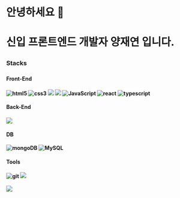 <h1>안녕하세요 👋<h1>
  <p>신입 프론트엔드 개발자 양재연 입니다.
    <h3>Stacks<h3>
      <p>
<h4> Front-End <h4>        
  <img alt="html5" src="https://img.shields.io/badge/-HTML5-E34F26?style=flat-square&logo=html5&logoColor=white" />
  <img alt="css3" src="https://img.shields.io/badge/-CSS3-2018FF?style=flat-square&logo=CSS3&logoColor=white"/>
  <img src="https://img.shields.io/badge/Styled Components-DB7093?style=flat-square&logo=styled-components&logoColor=white" />
  <img src="https://img.shields.io/badge/Tailwind CSS-06B6D4?style=flat-square&logo=Tailwind CSS&logoColor=white" />
  <img alt="JavaScript" src="https://img.shields.io/badge/-JavaScript-430098??style=flat-square&logo=javascript&logoColor=white" />
  <img alt ="react" src="https://img.shields.io/badge/-React-61DAFB?style=flat-square&logo=react&logoColor=white">
  <img alt ="typescript" src="https://img.shields.io/badge/-Typescript-20A4F3?style=flat-square&logo=typescript&logoColor=white">  
 <h4> Back-End <h4>
 <img src="https://img.shields.io/badge/Node.js-69cf00?style=flat-square&logo=Node.js&logoColor=white"/>
 <h4> DB <h4> 
   <img alt ="mongoDB" src="https://img.shields.io/badge/MongoDB-47A248?style=flat&logo=MongoDB&logoColor=white">
   <img alt ="MySQL" src="https://img.shields.io/badge/MySQL-4479A1?style=flat&logo=MySQL&logoColor=white"> 
 <h4> Tools <h4>
 <img alt="git" src="https://img.shields.io/badge/-Git-F05032?style=flat-square&logo=git&logoColor=white" />
 <img src="https://img.shields.io/badge/GitHub-181717?style=flat-square&logo=Github&logoColor=white"/>
<br/>
<br/>   
<div>
  <img src="https://github-readme-stats.vercel.app/api?username=JUMTBOX&show_icons=true&theme=dark&card_width=400"/>
 </div>
      
<!--
**JUMTBOX/JUMTBOX** is a ✨ _special_ ✨ repository because its `README.md` (this file) appears on your GitHub profile.

Here are some ideas to get you started:

- 🔭 I’m currently working on ...
- 🌱 I’m currently learning ...
- 👯 I’m looking to collaborate on ...
- 🤔 I’m looking for help with ...
- 💬 Ask me about ...
- 📫 How to reach me: ...
- 😄 Pronouns: ...
- ⚡ Fun fact: ...
-->
